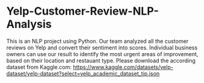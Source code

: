 # Yelp-Customer-Review-NLP-Analysis
This is an NLP project using Python. Our team analyzed all the customer reviews on Yelp and convert their sentiment into scores. Individual business owners can use our result to identify the most urgent areas of improvement, based on their location and restauant type.
Please download the according dataset from Kaggle.com: https://www.kaggle.com/datasets/yelp-dataset/yelp-dataset?select=yelp_academic_dataset_tip.json
